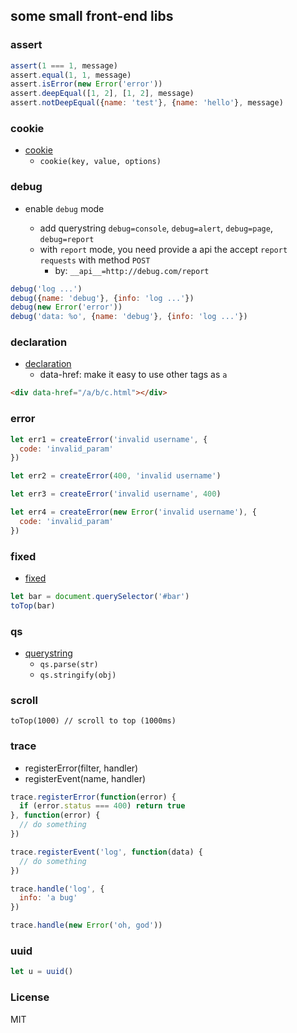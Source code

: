 ## some small front-end libs

### assert

```js
assert(1 === 1, message)
assert.equal(1, 1, message)
assert.isError(new Error('error'))
assert.deepEqual([1, 2], [1, 2], message)
assert.notDeepEqual({name: 'test'}, {name: 'hello'}, message)
```

### cookie

* [cookie](lib/cookie.js)
  - `cookie(key, value, options)`

### debug

* enable `debug` mode

  - add querystring `debug=console`, `debug=alert`, `debug=page`, `debug=report`
  - with `report` mode, you need provide a api the accept `report requests` with method `POST`
    * by: `__api__=http://debug.com/report`

```js
debug('log ...')
debug({name: 'debug'}, {info: 'log ...'})
debug(new Error('error'))
debug('data: %o', {name: 'debug'}, {info: 'log ...'})
```

### declaration

* [declaration](lib/declaration.js)
  - data-href: make it easy to use other tags as `a`

```html
<div data-href="/a/b/c.html"></div>
```

### error

```js
let err1 = createError('invalid username', {
  code: 'invalid_param'
})

let err2 = createError(400, 'invalid username')

let err3 = createError('invalid username', 400)

let err4 = createError(new Error('invalid username'), {
  code: 'invalid_param'
})
```

### fixed

* [fixed](lib/fixed.js)

```js
let bar = document.querySelector('#bar')
toTop(bar)
```

### qs

* [querystring](lib/qs.js)
  - `qs.parse(str)`
  - `qs.stringify(obj)`

### scroll

```
toTop(1000) // scroll to top (1000ms)
```

### trace

* registerError(filter, handler)
* registerEvent(name, handler)

```js
trace.registerError(function(error) {
  if (error.status === 400) return true
}, function(error) {
  // do something
})

trace.registerEvent('log', function(data) {
  // do something
})

trace.handle('log', {
  info: 'a bug'
})

trace.handle(new Error('oh, god'))
```

### uuid

```js
let u = uuid()
```

### License
MIT

